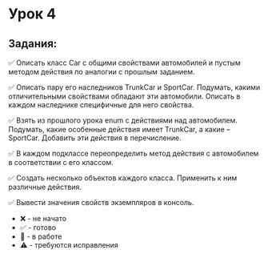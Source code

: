 # Урок 4
## Задания:

:white_check_mark: Описать класс Car c общими свойствами автомобилей и пустым методом действия по аналогии с прошлым заданием. <br/>

:white_check_mark: Описать пару его наследников TrunkCar и SportCar. Подумать, какими отличительными свойствами обладают эти автомобили. Описать в каждом наследнике специфичные для него свойства. <br/>

:white_check_mark: Взять из прошлого урока enum с действиями над автомобилем. Подумать, какие особенные действия имеет TrunkCar, а какие – SportCar. Добавить эти действия в перечисление. <br/>

:white_check_mark: В каждом подклассе переопределить метод действия с автомобилем в соответствии с его классом. <br/>

:white_check_mark: Создать несколько объектов каждого класса. Применить к ним различные действия. <br/>

:white_check_mark: Вывести значения свойств экземпляров в консоль. <br/>


* :x: - не начато
* :white_check_mark: - готово
* :memo: - в работе
* :warning: - требуются исправления
